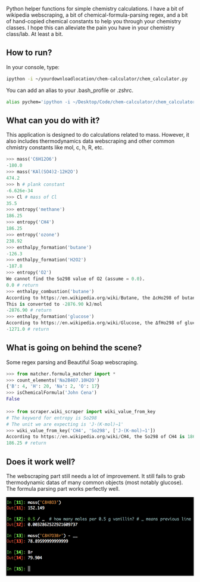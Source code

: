 Python helper functions for simple chemistry calculations. I have a bit of wikipedia webscraping, a bit of chemical-formula-parsing regex, and a bit of hand-copied chemical constants to help you through your chemistry classes. I hope this can alleviate the pain you have in your chemistry class/lab. At least a bit.

## How to run? 

In your console, type:

```bash
ipython -i ~/yourdownloadlocation/chem-calculator/chem_calculator.py
```

You can add an alias to your .bash_profile or .zshrc.

```bash
alias pychem='ipython -i ~/Desktop/Code/chem-calculator/chem_calculator.py'
```

## What can you do with it?

This application is designed to do calculations related to mass.
However, it also includes thermodynamics data webscraping and other
common chmistry constants like mol, c, h, R, etc.

```python
>>> mass('C6H12O6')
-180.0
>>> mass('KAl(SO4)2·12H2O')
474.2
>>> h # plank constant
-6.626e-34
>>> Cl # mass of Cl
35.5
>>> entropy('methane')
186.25
>>> entropy('CH4')
186.25
>>> entropy('ozone')
238.92
>>> enthalpy_formation('butane')
-126.3
>>> enthalpy_formation('H2O2')
-187.8
>>> entropy('O2')
We cannot find the So298 value of O2 (assume = 0.0).
0.0 # return
>>> enthalpy_combustion('butane')
According to https://en.wikipedia.org/wiki/Butane, the ΔcHo298 of butane is -2.88 MJ mol−1
This is converted to -2876.90 kJ/mol
-2876.90 # return
>>> enthalpy_formation('glucose')
According to https://en.wikipedia.org/wiki/Glucose, the ΔfHo298 of glucose is -1271.00 kJ/mol
-1271.0 # return
```

## What is going on behind the scene?

Some regex parsing and Beautiful Soap webscraping.

```python
>>> from matcher.formula_matcher import *
>>> count_elements('Na2B4O7.10H2O')
{'B': 4, 'H': 20, 'Na': 2, 'O': 17}
>>> isChemicalFormula('John Cena')
False

>>> from scraper.wiki_scraper import wiki_value_from_key
# The keyword for entropy is So298
# The unit we are expecting is 'J·(K·mol)−1'
>>> wiki_value_from_key('CH4', 'So298', ['J·(K·mol)−1'])
According to https://en.wikipedia.org/wiki/CH4, the So298 of CH4 is 186.25 J·(K·mol)−1
186.25 # return
```

## Does it work well?

The webscraping part still needs a lot of improvement. It still fails to grab thermodynamic
datas of many common objects (most notably glucose). The formula parsing part works perfectly well.

![Picture of ipython calculator](https://github.com/ssantichaivekin/chem-calculator/blob/master/screenshot.png)


